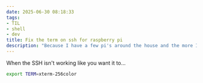 ```yaml
---
date: 2025-06-30 08:18:33
tags:
- TIL
- shell
- dev
title: Fix the term on ssh for raspberry pi
description: "Because I have a few pi's around the house and the more I SSH I never get this command right!"
---
```


When the SSH isn't working like you want it to...

```sh
export TERM=xterm-256color
```
